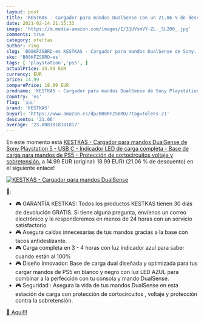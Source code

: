 ```yaml
---
layout: post
title: 'KESTKAS - Cargador para mandos DualSense con un 21.06 % de descuento'
date: 2021-02-14 21:15:33
image: 'https://m.media-amazon.com/images/I/31UVsmVY-ZL._SL200_.jpg'
comments: true
category: ofertas
author: ring
slug: 'B08KFZSBRD-es KESTKAS - Cargador para mandos DualSense de Sony...'
sku: 'B08KFZSBRD-es'
tags: [ 'playstation','ps5', ]
actualPrice: 14.99 EUR
currency: EUR
price: 14.99
comparePrice: 18.99 EUR
prodname: 'KESTKAS - Cargador para mandos DualSense de Sony Playstation 5 - USB C - Indicador LED de carga completa - Base de carga para mandos de PS5 - Protección de cortocircuitos   voltaje y sobretensión.'
country: 'es'
flag: '🇪🇸'
brand: 'KESTKAS'
buyurl: 'https://www.amazon.es/dp/B08KFZSBRD/?tag=tolees-21'
descuento: '21.06'
average: '23.8081818181817'
---
```


En este momento está [KESTKAS - Cargador para mandos DualSense de Sony Playstation 5 - USB C - Indicador LED de carga completa - Base de carga para mandos de PS5 - Protección de cortocircuitos   voltaje y sobretensión.](https://www.amazon.es/dp/B08KFZSBRD/?tag=tolees-21) a 14.99 EUR (original: 18.99 EUR) (21.06 %  de descuento) en el siguiente enlace!

[![KESTKAS - Cargador para mandos DualSense](https://m.media-amazon.com/images/I/31UVsmVY-ZL._SL200_.jpg)](https://www.amazon.es/dp/B08KFZSBRD/?tag=tolees-21)

🔎:

- 🎮 GARANTÍA KESTKAS: Todos los productos KESTKAS tienen 30 días de devolución GRATIS. Si tiene alguna pregunta, envíenos un correo electrónico y le responderemos en menos de 24 horas con un servicio satisfactorio.
- 🎮 Asegura caídas innecesarias de tus mandos gracias a la base con tacos antideslizante.
- 🎮 Carga completa en 3 - 4 horas con luz indicador azul para saber cuando están al 100%
- 🎮 Diseño Innovador: Base de carga dual diseñada y optimizada para tus cargar mandos de PS5 en blanco y negro con luz LED AZUL para combinar a la perfección con tu consola y mando DualSense.
- 🎮 Seguridad : Asegura la vida de tus mandos DualSense en esta estación de carga con protección de cortocircuitos , voltaje y protección contra la sobretensión.

[🛒 Aquí!!!](https://www.amazon.es/dp/B08KFZSBRD/?tag=tolees-21)
